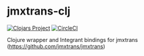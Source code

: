 # jmxtrans-clj

[![Clojars Project](https://img.shields.io/clojars/v/com.troy-west/jmxtrans-clj.svg)](https://clojars.org/com.troy-west/jmxtrans-clj) [![CircleCI](https://circleci.com/gh/troy-west/jmxtrans-clj.svg?style=svg)](https://circleci.com/gh/troy-west/jmxtrans-clj)

Clojure wrapper and Integrant bindings for jmxtrans (https://github.com/jmxtrans/jmxtrans)
